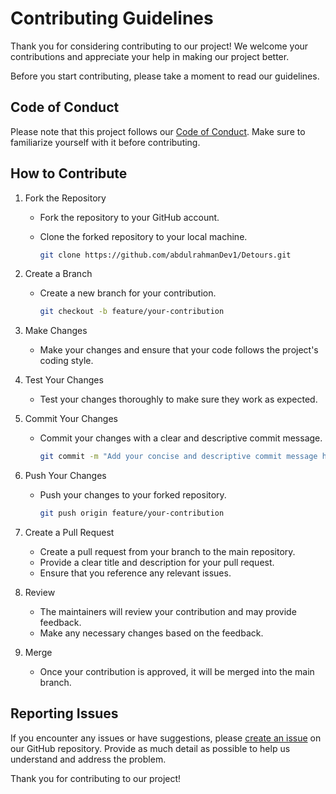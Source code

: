 # Contributing Guidelines

Thank you for considering contributing to our project! We welcome your contributions and appreciate your help in making our project better.

Before you start contributing, please take a moment to read our guidelines.

## Code of Conduct

Please note that this project follows our [Code of Conduct](CODE_OF_CONDUCT.md). Make sure to familiarize yourself with it before contributing.

## How to Contribute

1. Fork the Repository

   - Fork the repository to your GitHub account.
   - Clone the forked repository to your local machine.

     ```bash
     git clone https://github.com/abdulrahmanDev1/Detours.git
     ```

2. Create a Branch

   - Create a new branch for your contribution.

     ```bash
     git checkout -b feature/your-contribution
     ```

3. Make Changes

   - Make your changes and ensure that your code follows the project's coding style.

4. Test Your Changes

   - Test your changes thoroughly to make sure they work as expected.

5. Commit Your Changes

   - Commit your changes with a clear and descriptive commit message.

     ```bash
     git commit -m "Add your concise and descriptive commit message here"
     ```

6. Push Your Changes

   - Push your changes to your forked repository.

     ```bash
     git push origin feature/your-contribution
     ```

7. Create a Pull Request

   - Create a pull request from your branch to the main repository.
   - Provide a clear title and description for your pull request.
   - Ensure that you reference any relevant issues.

8. Review

   - The maintainers will review your contribution and may provide feedback.
   - Make any necessary changes based on the feedback.

9. Merge

   - Once your contribution is approved, it will be merged into the main branch.

## Reporting Issues

If you encounter any issues or have suggestions, please [create an issue](https://github.com/abdulrahmanDev1/Detours/issues) on our GitHub repository. Provide as much detail as possible to help us understand and address the problem.

Thank you for contributing to our project!
